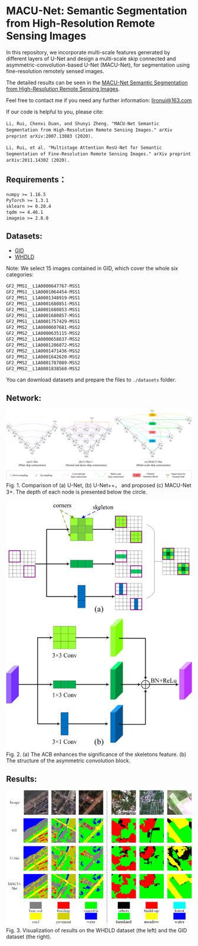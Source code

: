 # MACU-Net: Semantic Segmentation from High-Resolution Remote Sensing Images 

In this repository, we incorporate multi-scale features generated by different layers of U-Net and design a multi-scale skip connected and asymmetric-convolution-based U-Net (MACU-Net), for segmentation using fine-resolution remotely sensed images. 

The detailed results can be seen in the [MACU-Net Semantic Segmentation from High-Resolution Remote Sensing Images](https://arxiv.org/ftp/arxiv/papers/2007/2007.13083.pdf).

Feel free to contact me if you need any further information: lironui@163.com

If our code is helpful to you, please cite:

`Li, Rui, Chenxi Duan, and Shunyi Zheng. "MACU-Net Semantic Segmentation from High-Resolution Remote Sensing Images." arXiv preprint arXiv:2007.13083 (2020).`

`Li, Rui, et al. "Multistage Attention ResU-Net for Semantic Segmentation of Fine-Resolution Remote Sensing Images." arXiv preprint arXiv:2011.14302 (2020).`


Requirements：
------- 
```
numpy >= 1.16.5
PyTorch >= 1.3.1
sklearn >= 0.20.4
tqdm >= 4.46.1
imageio >= 2.8.0
```

Datasets:
------- 
* [GID](https://x-ytong.github.io/project/GID.html)
* [WHDLD](https://sites.google.com/view/zhouwx/dataset#h.p_hQS2jYeaFpV0)

Note: We select 15 images contained in GID, which cover the whole six categories:
```
GF2_PMS1__L1A0000647767-MSS1
GF2_PMS1__L1A0001064454-MSS1
GF2_PMS1__L1A0001348919-MSS1
GF2_PMS1__L1A0001680851-MSS1
GF2_PMS1__L1A0001680853-MSS1
GF2_PMS1__L1A0001680857-MSS1
GF2_PMS1__L1A0001757429-MSS1
GF2_PMS2__L1A0000607681-MSS2
GF2_PMS2__L1A0000635115-MSS2
GF2_PMS2__L1A0000658637-MSS2
GF2_PMS2__L1A0001206072-MSS2
GF2_PMS2__L1A0001471436-MSS2
GF2_PMS2__L1A0001642620-MSS2
GF2_PMS2__L1A0001787089-MSS2
GF2_PMS2__L1A0001838560-MSS2
```

You can download datasets and prepare the files to `./datasets` folder.

Network:
------- 
![network](https://github.com/lironui/MACU-Net/blob/master/figures/Fig.%201.png)  
Fig. 1.  Comparison of (a) U-Net, (b) U-Net++， and proposed (c) MACU-Net 3+. The depth of each node is presented below the circle. 

![ACB](https://github.com/lironui/MACU-Net/blob/master/figures/Fig.%202.png)  
Fig. 2. (a) The ACB enhances the significance of the skeletons feature. (b) The structure of the asymmetric convolution block. 

Results:
------- 
![Result](https://github.com/lironui/MACU-Net/blob/master/figures/Fig.%204.png)
Fig. 3. Visualization of results on the WHDLD dataset (the left) and the GID dataset (the right).
